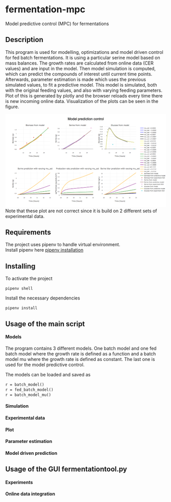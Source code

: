 # fermentation-mpc
Model predictive control (MPC) for fermentations

## Description
This program is used for modelling, optimizations and model driven control for fed batch fermentations. It is using a particular serine model based on
mass balances. The growth rates are calculated from online data (CER values) and are input in the model.
Then model simulation is computed, which can predict the compounds of interest until current time points. Afterwards, parameter estimation is made
which uses the previous simulated values, to fit a predictive model. This model is simulated, both with the original feeding values, and also with varying feeding parameters.
Plot of this is generated by plotly and the browser reloads every time there is new incoming online data. Visualization of the plots can be seen in the figure.

![](/images/mpc.png)
Note that these plot are not correct since it is build on 2 different sets of experimental data.

## Requirements
The project uses pipenv to handle virtual environment. <br />
Install pipenv here [pipenv installation](https://github.com/pypa/pipenv#installation)

## Installing

To activate the project
```
pipenv shell
```

Install the necessary dependencies
```
pipenv install
```

## Usage of the main script

#### Models
The program contains 3 different models. One batch model and one fed batch model where the growth rate is defined as
a function and a batch model mu where the growth rate is defined as constant. The last one is used for the model predictive control.

The models can be loaded and saved as
```
r = batch_model()
r = fed_batch_model()
r = batch_model_mu()
```

#### Simulation

#### Experimental data

#### Plot

#### Parameter estimation

#### Model driven prediction

## Usage of the GUI fermentationtool.py

#### Experiments

#### Online data integration









